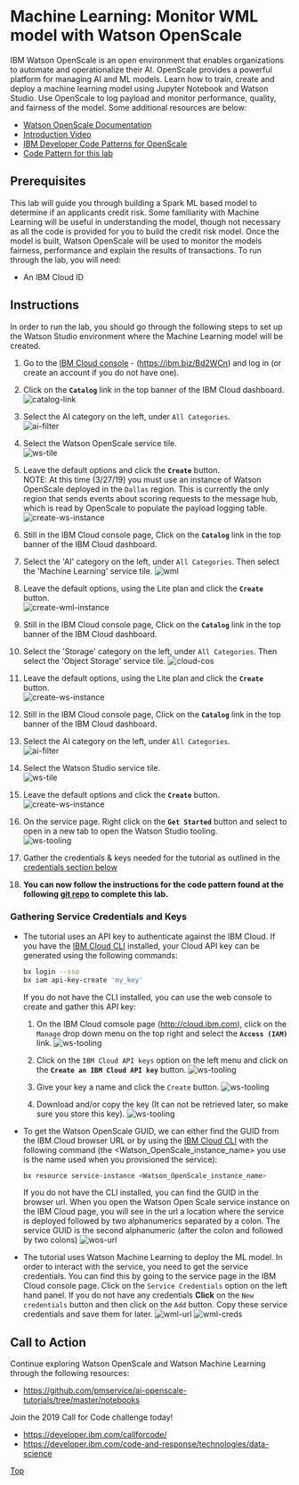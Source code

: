 # Machine Learning: Monitor WML model with Watson OpenScale

IBM Watson OpenScale is an open environment that enables organizations to automate and operationalize their AI. OpenScale provides a powerful platform for managing AI and ML models. Learn how to train, create and deploy a machine learning model using Jupyter Notebook and Watson Studio. Use OpenScale to log payload and monitor performance, quality, and fairness of the model. Some additional resources are below:

* [Watson OpenScale Documentation](https://cloud.ibm.com/docs/services/ai-openscale?topic=ai-openscale-gettingstarted#gettingstarted)
* [Introduction Video](https://www.youtube.com/watch?v=udSKUkGANHA&t=2s)
* [IBM Developer Code Patterns for OpenScale](https://developer.ibm.com/?s=openscale&orderby=date&order=DESC&post_type%5B%5D=ibmcode_patterns)
* [Code Pattern for this lab](https://developer.ibm.com/patterns/monitor-performance-fairness-and-quality-of-a-wml-model-with-ai-openscale-apis/)

## Prerequisites

This lab will guide you through building a Spark ML based model to determine if an applicants credit risk. Some familiarity with Machine Learning will be useful in understanding the model, though not necessary as all the code is provided for you to build the credit risk model. Once the model is built, Watson OpenScale will be used to monitor the models fairness, performance and explain the results of transactions. To run through the lab, you will need:
* An IBM Cloud ID

## Instructions

In order to run the lab, you should go through the following steps to set up the Watson Studio environment where the Machine Learning model will be created.

1. Go to the [IBM Cloud console]((https://ibm.biz/Bd2WCn)) - (https://ibm.biz/Bd2WCn) and log in (or create an account if you do not have one).

1. Click on the **`Catalog`** link in the top banner of the IBM Cloud dashboard.  
   ![catalog-link](docs/images/1.png)

1. Select the AI category on the left, under `All Categories`.  
   ![ai-filter](docs/images/2.png)

1. Select the Watson OpenScale service tile.  
   ![ws-tile](docs/images/11.png)

1. Leave the default options and click the **`Create`** button.  
   NOTE: At this time (3/27/19) you must use an instance of Watson OpenScale deployed in the `Dallas` region. This is currently the only region that sends events about scoring requests to the message hub, which is read by OpenScale to populate the payload logging table.
   ![create-ws-instance](docs/images/12.png)

1. Still in the IBM Cloud console page, Click on the **`Catalog`** link in the top banner of the IBM Cloud dashboard.  

1. Select the 'AI' category on the left, under `All Categories`. Then select the 'Machine Learning' service tile.
   ![wml](docs/images/17.png)

1. Leave the default options, using the Lite plan and click the **`Create`** button.  
   ![create-wml-instance](docs/images/18.png)

1. Still in the IBM Cloud console page, Click on the **`Catalog`** link in the top banner of the IBM Cloud dashboard.  

1. Select the 'Storage' category on the left, under `All Categories`. Then select the 'Object Storage' service tile.
   ![cloud-cos](docs/images/6.png)

1. Leave the default options, using the Lite plan and click the **`Create`** button.  
   ![create-ws-instance](docs/images/7.png)

1. Still in the IBM Cloud console page, Click on the **`Catalog`** link in the top banner of the IBM Cloud dashboard.  

1. Select the AI category on the left, under `All Categories`.  
   ![ai-filter](docs/images/2.png)

1. Select the Watson Studio service tile.  
   ![ws-tile](docs/images/3.png)

1. Leave the default options and click the **`Create`** button.  
   ![create-ws-instance](docs/images/4.png)

1. On the service page. Right click on the **`Get Started`** button and select to open in a new tab to open the Watson Studio tooling.  
   ![ws-tooling](docs/images/5.png)

1. Gather the credentials & keys needed for the tutorial as outlined in the [credentials section below](#gathering-service-credentials-and-keys)

1. **You can now follow the instructions for the code pattern found at the following [git repo](https://github.com/jrtorres/monitor-wml-model-with-watson-openscale/blob/master/README.md) to complete this lab.**

### Gathering Service Credentials and Keys

* The tutorial uses an API key to authenticate against the IBM Cloud. If you have the [IBM Cloud CLI](https://console.bluemix.net/docs/cli/reference/ibmcloud/download_cli.html#install_use) installed, your Cloud API key can be generated using the following commands:

   ```bash
   bx login --sso
   bx iam api-key-create 'my_key'
   ```

   If you do not have the CLI installed, you can use the web console to create and gather this API key:
   1. On the IBM Cloud comsole page (http://cloud.ibm.com), click on the `Manage` drop down menu on the top right and select the **`Access (IAM)`** link. 
      ![ws-tooling](docs/images/13.png)

   1. Click on the `IBM Cloud API keys` option on the left menu and click on the **`Create an IBM Cloud API key`** button.
      ![ws-tooling](docs/images/14.png)

   1. Give your key a name and click the `Create` button.
      ![ws-tooling](docs/images/15.png)

   1. Download and/or copy the key (It can not be retrieved later, so make sure you store this key).
      ![ws-tooling](docs/images/16.png)

* To get the Watson OpenScale GUID, we can either find the GUID from the IBM Cloud browser URL or by using the [IBM Cloud CLI](https://console.bluemix.net/docs/cli/reference/ibmcloud/download_cli.html#install_use) with the following command (the <Watson_OpenScale_instance_name> you use is the name used when you provisioned the service):

   ```bash
   bx resource service-instance <Watson_OpenScale_instance_name>
   ```

   If you do not have the CLI installed, you can find the GUID in the browser url. When you open the Watson Open Scale service instance on the IBM Cloud page, you will see in the url a location where the service is deployed followed by two alphanumerics separated by a colon. The service GUID is the second alphanumeric (after the colon and followed by two colons)
   ![wos-url](docs/images/8.png)

* The tutorial uses Watson Machine Learning to deploy the ML model. In order to interact with the service, you need to get the service credentials. You can find this by going to the service page in the IBM Cloud console page. Click on the `Service Credentials` option on the left hand panel. If you do not have any credentials **Click** on the `New credentials` button and then click on the `Add` button. Copy these service credentials and save them for later.
   ![wml-url](docs/images/19.png)
   ![wml-creds](docs/images/20.png)

## Call to Action

Continue exploring Watson OpenScale and Watson Machine Learning through the following resources:
* https://github.com/pmservice/ai-openscale-tutorials/tree/master/notebooks

Join the 2019 Call for Code challenge today!
* https://developer.ibm.com/callforcode/
* https://developer.ibm.com/code-and-response/technologies/data-science

[Top](../README.md)